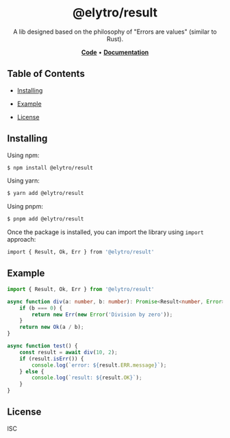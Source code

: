 <h1 align="center">
   <b>
        @elytro/result
    </b>
</h1>

<p align="center">A lib designed based on the philosophy of "Errors are values" (similar to Rust).</p>

<p align="center">
    <a href="https://github.com/SoulWallet/elytro-wallet-lib/tree/develop/packages/result"><b>Code</b></a> •
    <a href="https://github.com/SoulWallet/elytro-wallet-lib/blob/develop/packages/result/docs/modules.md"><b>Documentation</b></a>
</p>


## Table of Contents

  - [Installing](#installing)
    
  - [Example](#example)

  - [License](#license)



## Installing

Using npm:

```bash
$ npm install @elytro/result
```

Using yarn:

```bash
$ yarn add @elytro/result
```

Using pnpm:

```bash
$ pnpm add @elytro/result
```

Once the package is installed, you can import the library using `import` approach:

```bash
import { Result, Ok, Err } from '@elytro/result'
```



## Example

```typescript
import { Result, Ok, Err } from '@elytro/result'

async function div(a: number, b: number): Promise<Result<number, Error>> {
    if (b === 0) {
        return new Err(new Error('Division by zero'));
    }
    return new Ok(a / b);
}

async function test() {
    const result = await div(10, 2);
    if (result.isErr()) {
        console.log(`error: ${result.ERR.message}`);
    } else {
        console.log(`result: ${result.OK}`);
    }
}
```



## License

ISC